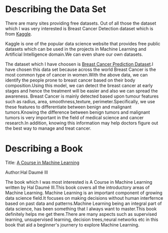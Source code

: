 # Describing the Data Set

There are many sites providing  free datasets. Out of all those the dataset which I was very interested is Breast Cancer Detection dataset which is from [Kaggle](kaggle.com). 

Kaggle is one of the popular data science website that provides free public datasets which can be used in the projects in Machine Learning and Artificial Intelligence domain.We can even share our own datasets.

The dataset which I have choosen is [Breast Cancer Prediction Dataset](https://www.kaggle.com/datasets/merishnasuwal/breast-cancer-prediction-dataset).I have chosen this data set because across the world Breast Cancer is the most common type of cancer in women.With the above data, we can identify the people prone to breast cancer based on their body composition.Using this model, we can detect the breast cancer at early stages and hence the treatment will be easier and also we can spread the awareness. Breast Cancer is mainly detected based upon tumour features such as radius, area, smoothness,texture, perimeter.Specifically, we use these features to differentiate between benign and malignant tumors.Knowing the difference between benign tumors and malignant tumors is very important in the field of medical science and cancer research.In addition, knowing this information may help doctors figure out the best way to manage and treat cancer. 

# Describing a Book

Title: [A Course in Machine Learning](http://ciml.info/dl/v0_99/ciml-v0_99-all.pdf)

Author:Hal Daumé III

The book which I was most interested is A Course in Machine Learning written by Hal Daumé III.This book covers all the introductory areas of Machine Learning. Machine Learning is an important component of growing data science field.It focuses on making decisions without human interfernce based on past data and patterns.Machine Learning being an integral part of data science, has been something that I always want to master.This book definitely helps me get there.There are many aspects such as supervised learning, unsupervised learning, decision trees,neural networks etc in this book that aid a beginner's journery to explore Machine Learning.


